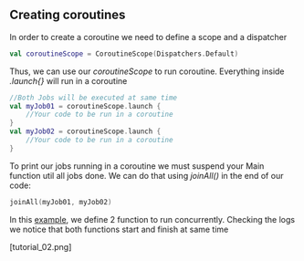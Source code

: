 ## Creating coroutines

In order to create a coroutine we need to define a scope and a dispatcher
```kotlin
val coroutineScope = CoroutineScope(Dispatchers.Default)
```

Thus, we can use our *coroutineScope* to run coroutine. Everything inside *.launch{}* will run in a coroutine
```kotlin
//Both Jobs will be executed at same time
val myJob01 = coroutineScope.launch {
    //Your code to be run in a coroutine
}
val myJob02 = coroutineScope.launch {
    //Your code to be run in a coroutine
}
```

To print our jobs running in a coroutine we must suspend your Main function util all jobs done.
We can do that using *joinAll()* in the end of our code:
```kotlin
joinAll(myJob01, myJob02)
```

In this [example](), we define 2 function to run concurrently. Checking the logs we notice that both functions start and 
finish at same time

[tutorial_02.png]
